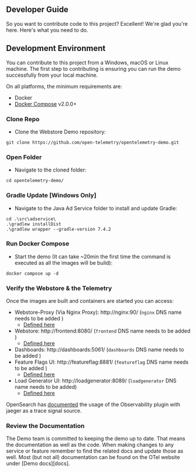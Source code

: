 ## Developer Guide

So you want to contribute code to this project? Excellent! We're glad you're here. Here's what you need to do.

## Development Environment

You can contribute to this project from a Windows, macOS or Linux machine. The
first step to contributing is ensuring you can run the demo successfully from
your local machine.

On all platforms, the minimum requirements are:

- Docker
- [Docker Compose](https://docs.docker.com/compose/install/#install-compose) v2.0.0+

### Clone Repo

- Clone the Webstore Demo repository:

```shell
git clone https://github.com/open-telemetry/opentelemetry-demo.git
```

### Open Folder

- Navigate to the cloned folder:

```shell
cd opentelemetry-demo/
```

### Gradle Update [Windows Only]

- Navigate to the Java Ad Service folder to install and update Gradle:

```shell
cd .\src\adservice\
.\gradlew installDist
.\gradlew wrapper --gradle-version 7.4.2
```

### Run Docker Compose

- Start the demo (It can take ~20min the first time the command is executed as
  all the images will be build):

```shell
docker compose up -d
```

### Verify the Webstore & the Telemetry

Once the images are built and containers are started you can access:

- Webstore-Proxy (Via Nginx Proxy): http://nginx:90/ (`nginx` DNS name needs to be added )
  - [Defined here](https://github.com/opensearch-project/opentelemetry-demo/blob/079750428f1bddf16c029f30f478396e45559fec/.env#L58)
- Webstore: http://frontend:8080/ (`frontend` DNS name needs to be added )
  - [Defined here](https://github.com/opensearch-project/opentelemetry-demo/blob/079750428f1bddf16c029f30f478396e45559fec/.env#L63)
- Dashboards: http://dashboards:5061/ (`dashboards` DNS name needs to be added )
- Feature Flags UI: http://featureflag:8881/ (`featureflag` DNS name needs to be added )
  - [Defined here](https://github.com/opensearch-project/opentelemetry-demo/blob/079750428f1bddf16c029f30f478396e45559fec/.env#LL47C31-L47C31)
- Load Generator UI: http://loadgenerator:8089/ (`loadgenerator` DNS name needs to be added)
  - [Defined here](https://github.com/opensearch-project/opentelemetry-demo/blob/079750428f1bddf16c029f30f478396e45559fec/.env#L66)

OpenSearch has [documented](https://opensearch.org/docs/latest/observing-your-data/trace/trace-analytics-jaeger/#setting-up-opensearch-to-use-jaeger-data) the usage of the Observability plugin with jaeger as a trace signal source.


### Review the Documentation

The Demo team is committed to keeping the demo up to date. That means the
documentation as well as the code. When making changes to any service or feature
remember to find the related docs and update those as well. Most (but not all)
documentation can be found on the OTel website under [Demo docs][docs].

